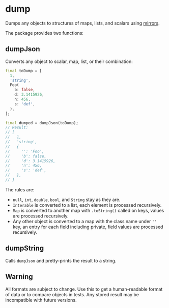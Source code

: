 # dump

Dumps any objects to structures of maps, lists, and scalars using
[mirrors](https://api.dart.dev/stable/2.19.0/dart-mirrors/dart-mirrors-library.html).

The package provides two functions:

## dumpJson

Converts any object to scalar, map, list, or their combination:

```dart
final toDump = [
  1,
  'string',
  Foo(
    b: false,
    d: 3.1415926,
    n: 456,
    s: 'def',
  ),
];

final dumped = dumpJson(toDump);
// Result:
// [
//   1,
//   'string',
//   {
//     '': 'Foo',
//     'b': false,
//     'd': 3.1415926,
//     'n': 456,
//     's': 'def',
//   },
// ]
```

The rules are:

- `null`, `int`, `double`, `bool`, and `String` stay as they are.
- `Interable` is converted to a list, each element is processed recursively.
- `Map` is converted to another map with `.toString()` called on keys,
  values are processed recursively.
- Any other object is converted to a map with the class name under `''` key,
  an entry for each field including private, field values are processed recursively.

## dumpString

Calls `dumpJson` and pretty-prints the result to a string.

## Warning

All formats are subject to change.
Use this to get a human-readable format of data or to compare objects in tests.
Any stored result may be incompatible with future versions.
